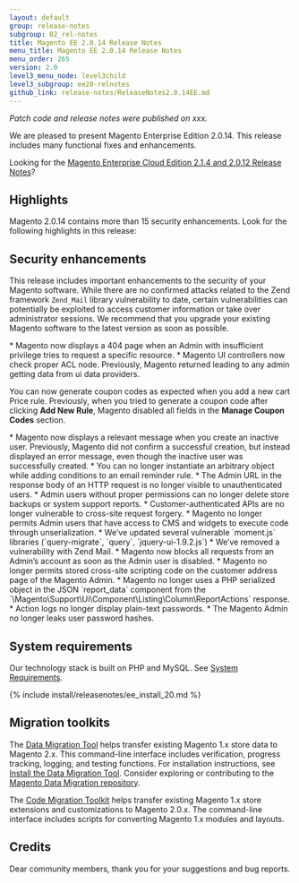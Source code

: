 ```yaml
---
layout: default
group: release-notes
subgroup: 02_rel-notes
title: Magento EE 2.0.14 Release Notes
menu_title: Magento EE 2.0.14 Release Notes
menu_order: 265
version: 2.0
level3_menu_node: level3child
level3_subgroup: ee20-relnotes 
github_link: release-notes/ReleaseNotes2.0.14EE.md
---
```


*Patch code and release notes were published on xxx.* 

We are pleased to present Magento Enterprise Edition 2.0.14. This release includes many functional fixes and enhancements. 

Looking for the <a href="http://devdocs.magento.com/guides/v2.0/cloud/release-notes/CloudReleaseNotes2.1.4.html" target="_blank">Magento Enterprise Cloud Edition 2.1.4 and 2.0.12 Release Notes</a>?



## Highlights

Magento 2.0.14 contains more than 15 security enhancements. Look for the following highlights in this release:





## Security enhancements

This release includes important enhancements to the security of your Magento software. While there are no confirmed attacks related to the Zend framework `Zend_Mail` library vulnerability to date, certain vulnerabilities can potentially be exploited to access customer information or take over administrator sessions. We recommend that you upgrade your existing Magento software to the latest version as soon as possible.




<!--- 63876 -->* Magento now displays a 404 page when an Admin with insufficient privilege tries to request a specific resource.

<!--- 63871 -->* Magento UI controllers now check proper ACL node. Previously, Magento returned leading to any admin getting data from ui data providers. 


You can now generate coupon codes as expected when you add a new cart Price rule. Previously, when you tried to generate a coupon code after clicking **Add New Rule**, Magento disabled all fields in the **Manage Coupon Codes** section.

<!--- 66972 -->* Magento now displays a relevant message when you create an inactive user.  Previously, Magento did not confirm a successful creation, but instead displayed an error message, even though the inactive user was successfully created. 

<!--- 63880 -->* You can no longer instantiate an arbitrary object while adding conditions to an email reminder rule. 

<!--- 63878 -->* The Admin URL in the response body of an HTTP request is no longer visible to unauthenticated users. 

<!--- 63868 -->* Admin users without proper permissions can no longer delete store backups or system support reports.

<!--- 63865 -->* Customer-authenticated APIs are no longer vulnerable to cross-site request forgery.

<!--- 63863 -->* Magento no longer permits Admin users that have access to CMS and widgets to execute code through unserialization.

<!--- 63681, 64051 -->* We’ve updated several vulnerable `moment.js` libraries (`query-migrate`, `query`, `jquery-ui-1.9.2.js`)

<!--- 63633 -->* We’ve removed a vulnerability with Zend Mail.

<!--- 63528 -->* Magento now blocks all requests from an Admin’s account as soon as the Admin user is disabled.

<!--- 63518 -->* Magento no longer permits stored cross-site scripting code on the customer address page of the Magento Admin.

<!--- 62314 -->* Magento no longer uses a PHP serialized object in the JSON `report_data` component from the `\Magento\Support\Ui\Component\Listing\Column\ReportActions` response.

<!--- 61016 -->* Action logs no longer display plain-text passwords.

<!--- 59096 -->* The Magento Admin no longer leaks user password hashes.


<!--- INTERNAL ONLY -->
<!--- 66916, 66634, 66633, 66631, 66605, 66604, 66598, 66597, 66594, 66593, 66591, 66590, 66451, 66405, 66326, 65493, 65054, 64877, 64584, 66491, 66496, 66498, 66542-->

<!--- DUPLICATE -->
<!--- 65056, 65065 -->


<!--- WON'T FIX -->
<!---  65057 -->


<!--- CANNOT REPRODUCE -->
<!---  66592, 66466, 66507 -->




## System requirements
Our technology stack is built on PHP and MySQL. See
<a href="{{ page.baseurl }}install-gde/system-requirements.html" target="_blank">System Requirements</a>.


{% include install/releasenotes/ee_install_20.md %}



## Migration toolkits
The <a href="{{ page.baseurl }}migration/migration-migrate.html" target="_blank">Data Migration Tool</a> helps transfer existing Magento 1.x store data to Magento 2.x. This command-line interface includes verification, progress tracking, logging, and testing functions. For installation instructions, see  <a href="{{ page.baseurl }}migration/migration-tool-install.html" target="_blank">Install the Data Migration Tool</a>. Consider exploring or contributing to the <a href="https://github.com/magento/data-migration-tool" target="_blank"> Magento Data Migration repository</a>.

The <a href="https://github.com/magento/code-migration" target="_blank">Code Migration Toolkit</a> helps transfer existing Magento 1.x store extensions and customizations to Magento 2.0.x. The command-line interface includes scripts for converting Magento 1.x modules and layouts.

## Credits

Dear community members, thank you for your suggestions and bug reports.

